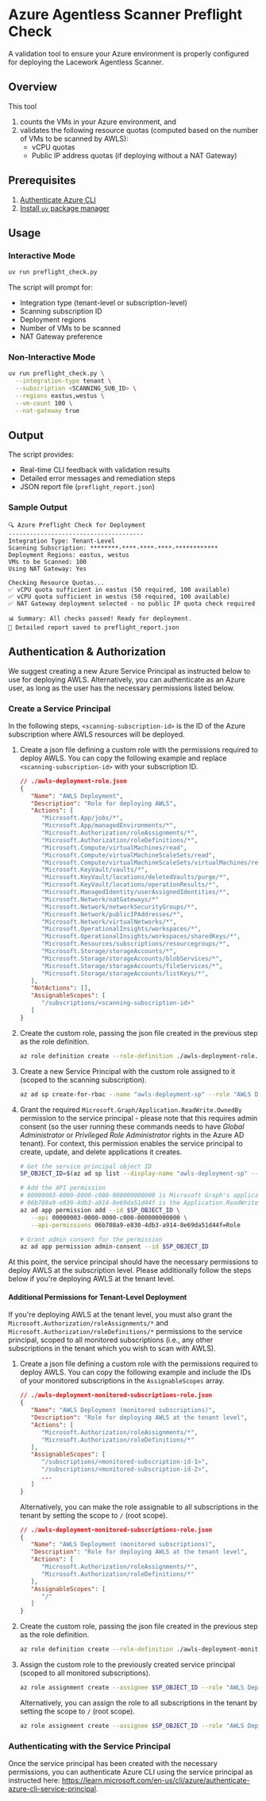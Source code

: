 # Azure Agentless Scanner Preflight Check

A validation tool to ensure your Azure environment is properly configured for deploying the Lacework Agentless Scanner.

## Overview

This tool
1. counts the VMs in your Azure environment, and 
2. validates the following resource quotas (computed based on the number of VMs to be scanned by AWLS):
   - vCPU quotas
   - Public IP address quotas (if deploying without a NAT Gateway)

## Prerequisites
1. [Authenticate Azure CLI](#authentication--authorization)
1. [Install `uv` package manager](https://docs.astral.sh/uv/getting-started/installation/)

## Usage

### Interactive Mode

```bash
uv run preflight_check.py
```

The script will prompt for:
- Integration type (tenant-level or subscription-level)
- Scanning subscription ID
- Deployment regions
- Number of VMs to be scanned
- NAT Gateway preference

### Non-Interactive Mode

```bash
uv run preflight_check.py \
  --integration-type tenant \
  --subscription <SCANNING_SUB_ID> \
  --regions eastus,westus \
  --vm-count 100 \
  --nat-gateway true
```

## Output

The script provides:
- Real-time CLI feedback with validation results
- Detailed error messages and remediation steps
- JSON report file (`preflight_report.json`)

### Sample Output

```
🔍 Azure Preflight Check for Deployment
--------------------------------------
Integration Type: Tenant-Level
Scanning Subscription: ********-****-****-****-************
Deployment Regions: eastus, westus
VMs to be Scanned: 100
Using NAT Gateway: Yes

Checking Resource Quotas...
✅ vCPU quota sufficient in eastus (50 required, 100 available)
✅ vCPU quota sufficient in westus (50 required, 100 available)
✅ NAT Gateway deployment selected - no public IP quota check required

📊 Summary: All checks passed! Ready for deployment.
💾 Detailed report saved to preflight_report.json
```

## Authentication & Authorization

We suggest creating a new Azure Service Principal as instructed below to use for deploying AWLS. Alternatively, you can authenticate as an Azure user, as long as the user has the necessary permissions listed below.

### Create a Service Principal
In the following steps, `<scanning-subscription-id>` is the ID of the Azure subscription where AWLS resources will be deployed.

1. Create a json file defining a custom role with the permissions required to deploy AWLS. You can copy the following example and replace `<scanning-subscription-id>` with your subscription ID.
   ```json
   // ./awls-deployment-role.json
   {
      "Name": "AWLS Deployment",
      "Description": "Role for deploying AWLS",
      "Actions": [
         "Microsoft.App/jobs/*",
         "Microsoft.App/managedEnvironments/*",
         "Microsoft.Authorization/roleAssignments/*",
         "Microsoft.Authorization/roleDefinitions/*",
         "Microsoft.Compute/virtualMachines/read",
         "Microsoft.Compute/virtualMachineScaleSets/read",
         "Microsoft.Compute/virtualMachineScaleSets/virtualMachines/read",
         "Microsoft.KeyVault/vaults/*",
         "Microsoft.KeyVault/locations/deletedVaults/purge/*",
         "Microsoft.KeyVault/locations/operationResults/*",
         "Microsoft.ManagedIdentity/userAssignedIdentities/*",
         "Microsoft.Network/natGateways/*"
         "Microsoft.Network/networkSecurityGroups/*",
         "Microsoft.Network/publicIPAddresses/*",
         "Microsoft.Network/virtualNetworks/*",
         "Microsoft.OperationalInsights/workspaces/*",
         "Microsoft.OperationalInsights/workspaces/sharedKeys/*",
         "Microsoft.Resources/subscriptions/resourcegroups/*",
         "Microsoft.Storage/storageAccounts/*",
         "Microsoft.Storage/storageAccounts/blobServices/*",
         "Microsoft.Storage/storageAccounts/fileServices/*",
         "Microsoft.Storage/storageAccounts/listKeys/*",
      ],
      "NotActions": [],
      "AssignableScopes": [
         "/subscriptions/<scanning-subscription-id>"
      ]
   }
   ```

2. Create the custom role, passing the json file created in the previous step as the role definition.
   ```bash
   az role definition create --role-definition ./awls-deployment-role.json
   ```

3. Create a new Service Principal with the custom role assigned to it (scoped to the scanning subscription).
   ```bash
   az ad sp create-for-rbac --name "awls-deployment-sp" --role "AWLS Deployment" --scopes /subscriptions/<scanning-subscription-id>
   ```

4. Grant the required `Microsoft.Graph/Application.ReadWrite.OwnedBy` permission to the service principal - please note that this requires admin consent (so the user running these commands needs to have _Global Administrator_ or _Privileged Role Administrator_ rights in the Azure AD tenant). For context, this permission enables the service principal to create, update, and delete applications it creates.
   ```bash
   # Get the service principal object ID
   SP_OBJECT_ID=$(az ad sp list --display-name "awls-deployment-sp" --query '[0].id' -o tsv)

   # Add the API permission
   # 00000003-0000-0000-c000-000000000000 is Microsoft Graph's application ID
   # 06b708a9-e830-4db3-a914-8e69da51d44f is the Application.ReadWrite.OwnedBy permission ID
   az ad app permission add --id $SP_OBJECT_ID \
      --api 00000003-0000-0000-c000-000000000000 \
      --api-permissions 06b708a9-e830-4db3-a914-8e69da51d44f=Role

   # Grant admin consent for the permission
   az ad app permission admin-consent --id $SP_OBJECT_ID
   ```

At this point, the service principal should have the necessary permissions to deploy AWLS at the subscription level. Please additionally follow the steps below if you're deploying AWLS at the tenant level.

#### Additional Permissions for Tenant-Level Deployment
If you're deploying AWLS at the tenant level, you must also grant the `Microsoft.Authorization/roleAssignments/*` and `Microsoft.Authorization/roleDefinitions/*` permissions to the service principal, scoped to all monitored subscriptions (i.e., any other subscriptions in the tenant which you wish to scan with AWLS).
1. Create a json file defining a custom role with the permissions required to deploy AWLS. You can copy the following example and include the IDs of your monitored subscriptions in the `AssignableScopes` array.
   ```json
   // ./awls-deployment-monitored-subscriptions-role.json
   {
      "Name": "AWLS Deployment (monitored subscriptions)",
      "Description": "Role for deploying AWLS at the tenant level",
      "Actions": [
         "Microsoft.Authorization/roleAssignments/*",
         "Microsoft.Authorization/roleDefinitions/*"
      ],
      "AssignableScopes": [
         "/subscriptions/<monitored-subscription-id-1>",
         "/subscriptions/<monitored-subscription-id-2>",
         ...
      ]
   }
   ```
   Alternatively, you can make the role assignable to all subscriptions in the tenant by setting the scope to `/` (root scope).
   ```json
   // ./awls-deployment-monitored-subscriptions-role.json
   {
      "Name": "AWLS Deployment (monitored subscriptions)",
      "Description": "Role for deploying AWLS at the tenant level",
      "Actions": [
         "Microsoft.Authorization/roleAssignments/*",
         "Microsoft.Authorization/roleDefinitions/*"
      ],
      "AssignableScopes": [
         "/"
      ]
   }  
   ```

2. Create the custom role, passing the json file created in the previous step as the role definition.
   ```bash
   az role definition create --role-definition ./awls-deployment-monitored-subscriptions-role.json
   ```

3. Assign the custom role to the previously created service principal (scoped to all monitored subscriptions).
   ```bash
   az role assignment create --assignee $SP_OBJECT_ID --role "AWLS Deployment (monitored subscriptions)" --scope /subscriptions/<monitored-subscription-id-1> /subscriptions/<monitored-subscription-id-2> ...
   ```
   Alternatively, you can assign the role to all subscriptions in the tenant by setting the scope to `/` (root scope).
   ```bash
   az role assignment create --assignee $SP_OBJECT_ID --role "AWLS Deployment (monitored subscriptions)" --scope /
   ```

### Authenticating with the Service Principal

Once the service principal has been created with the necessary permissions, you can authenticate Azure CLI using the service principal as instructed here: https://learn.microsoft.com/en-us/cli/azure/authenticate-azure-cli-service-principal.
